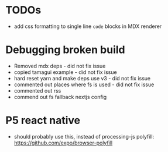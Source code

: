 # TODOs

- add css formatting to single line `code` blocks in MDX renderer

# Debugging broken build

- Removed mdx deps - did not fix issue
- copied tamagui example - did not fix issue
- hard reset yarn and make deps use v3 - did not fix issue
- commented out places where fs is used - did not fix issue
- commented out rss
- commend out fs fallback nextjs config

# P5 react native

- should probably use this, instead of processing-js polyfill: https://github.com/expo/browser-polyfill
